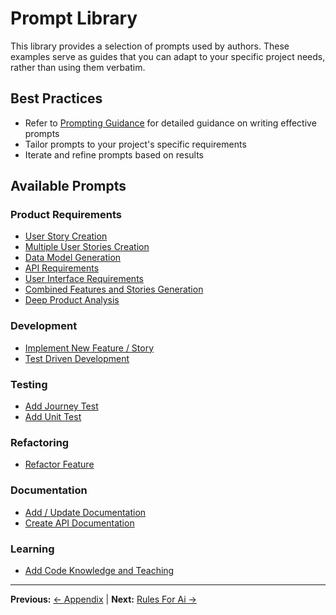 # Prompt Library

This library provides a selection of prompts used by authors. These examples serve as guides that you can adapt to your specific project needs, rather than using them verbatim.

## Best Practices
- Refer to [Prompting Guidance](prompting-guidance.md) for detailed guidance on writing effective prompts
- Tailor prompts to your project's specific requirements
- Iterate and refine prompts based on results

## Available Prompts

### Product Requirements
 - [User Story Creation](product/prompt-user-story-creation.md)
 - [Multiple User Stories Creation](product/prompt-user-stories-creation.md)
 - [Data Model Generation](product/prompt-data-model-generation.md)
 - [API Requirements](product/prompt-api-requirements.md)
 - [User Interface Requirements](product/prompt-user-interface-requirements.md)
 - [Combined Features and Stories Generation](product/prompt-combined-requirements-features-stories.md)
 - [Deep Product Analysis](product/prompt-product-analysis.md)

### Development
- [Implement New Feature / Story](development/prompt-new-feature-story.md)
- [Test Driven Development](development/prompt-test-driven-development.md)

### Testing
- [Add Journey Test](testing/prompt-add-journey-test.md)
- [Add Unit Test](testing/prompt-add-unit-test.md)

### Refactoring
- [Refactor Feature](refactoring/prompt-refactor-feature.md)

### Documentation
- [Add / Update Documentation](documentation-writing/prompt-add-update-documentation.md)
- [Create API Documentation](documentation-writing/prompt-create-api-documentation.md)

### Learning
- [Add Code Knowledge and Teaching](learning/prompt-add-coding-knowledge-teaching.md)

---

**Previous:** [← Appendix](../README.md) | **Next:** [Rules For Ai →](../rules-for-ai/README.md)
